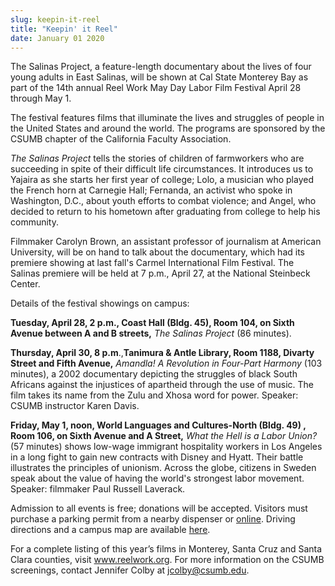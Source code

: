 ```yaml
---
slug: keepin-it-reel
title: "Keepin' it Reel"
date: January 01 2020
---
```


 
<p>
  The Salinas Project, a feature-length documentary about the lives of four
  young adults in East Salinas, will be shown at Cal State Monterey Bay as part
  of the 14th annual Reel Work May Day Labor Film Festival April 28 through May
  1.
</p>
<p>
  The festival features films that illuminate the lives and struggles of people
  in the United States and around the world. The programs are sponsored by the
  CSUMB chapter of the California Faculty Association.
</p>
<p>
  <em>The Salinas Project</em> tells the stories of children of farmworkers who
  are succeeding in spite of their difficult life circumstances. It introduces
  us to Yajaira as she starts her first year of college; Lolo, a musician who
  played the French horn at Carnegie Hall; Fernanda, an activist who spoke in
  Washington, D.C., about youth efforts to combat violence; and Angel, who
  decided to return to his hometown after graduating from college to help his
  community.
</p>
<p>
  Filmmaker Carolyn Brown, an assistant professor of journalism at American
  University, will be on hand to talk about the documentary, which had its
  premiere showing at last fall's Carmel International Film Festival. The
  Salinas premiere will be held at 7 p.m., April 27, at the National Steinbeck
  Center.
</p>
<p>Details of the festival showings on campus:</p>
<p>
  <strong
    >Tuesday, April 28, 2 p.m., Coast Hall &#40;Bldg. 45&#41;, Room 104, on
    Sixth Avenue between A and B streets,</strong
  >
  <em>The Salinas Project</em> &#40;86 minutes&#41;.
</p>
<p>
  <strong>Thursday, April 30, 8 p.m</strong>.,<strong
    >Tanimura &amp; Antle Library, Room 1188, Divarty Street and Fifth
    Avenue,</strong
  >
  <em>Amandla! A Revolution in Four&#45;Part Harmony</em> &#40;103 minutes&#41;,
  a 2002 documentary depicting the struggles of black South Africans against the
  injustices of apartheid through the use of music. The film takes its name from
  the Zulu and Xhosa word for power. Speaker: CSUMB instructor Karen Davis.
</p>
<p>
  <strong
    >Friday, May 1, noon, World Languages and Cultures&#45;North &#40;Bldg.
    49&#41; , Room 106, on Sixth Avenue and A Street,</strong
  >
  <em>What the Hell is a Labor Union?</em> &#40;57 minutes&#41; shows
  low&#45;wage immigrant hospitality workers in Los Angeles in a long fight to
  gain new contracts with Disney and Hyatt. Their battle illustrates the
  principles of unionism. Across the globe, citizens in Sweden speak about the
  value of having the world's strongest labor movement. Speaker: filmmaker Paul
  Russell Laverack.
</p>
<p>
  Admission to all events is free; donations will be accepted. Visitors must
  purchase a parking permit from a nearby dispenser or
  <a href="https://csumb.edu/parking/buy&#45;permit">online</a>. Driving
  directions and a campus map are available
  <a href="https://csumb.edu/maps">here</a>.
</p>
<p>
  For a complete listing of this year’s films in Monterey, Santa Cruz and Santa
  Clara counties, visit <a href="https://www.reelwork.org">www.reelwork.org</a>.
  For more information on the CSUMB screenings, contact Jennifer Colby at
  <a
    href="&#109;&#x61;&#105;&#108;&#x74;&#111;&#x3a;&#x6a;&#99;&#x6f;l&#98;&#x79;&#64;&#99;&#x73;&#117;&#x6d;b&#46;&#x65;&#100;&#117;"
    >jcolby@csumb.edu</a
  >.
</p>
 
